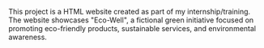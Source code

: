 This project is a HTML website created as part of my internship/training. The website showcases "Eco-Well", a fictional green initiative focused on promoting eco-friendly products, sustainable services, and environmental awareness.
